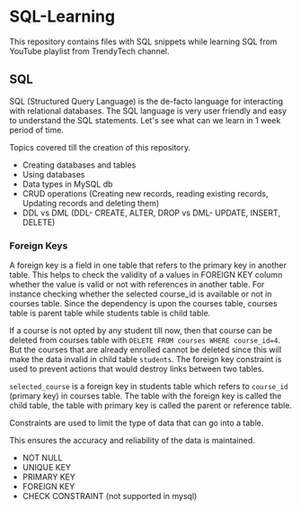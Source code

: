 # SQL-Learning
This repository contains files with SQL snippets while learning SQL from YouTube playlist from TrendyTech channel.

## SQL
SQL (Structured Query Language) is the de-facto language for interacting with relational databases. The SQL language is very user friendly and easy to understand the SQL statements. Let's see what can we learn in 1 week period of time.

Topics covered till the creation of this repository.

- Creating databases and tables
- Using databases
- Data types in MySQL db
- CRUD operations (Creating new records, reading existing records, Updating records and deleting them)
- DDL vs DML (DDL- CREATE, ALTER, DROP vs DML- UPDATE, INSERT, DELETE)

### Foreign Keys
A foreign key is a field in one table that refers to the primary key in another table.
This helps to check the validity of a values in FOREIGN KEY column whether the value is valid or not with references in another table. For instance checking whether the selected course_id is available or not in courses table. Since the dependency is upon the courses table, courses table is parent table while students table is child table.

If a course is not opted by any student till now, then that course can be deleted from courses table with `DELETE FROM courses WHERE course_id=4`. But the courses that are already enrolled cannot be deleted since this will make the data invalid in child table `students`. The foreign key constraint is used to prevent actions that would destroy links between two tables.

`selected_course` is a foreign key in students table which refers to `course_id` (primary key) in courses table. The table with the foreign key is called the child table, the table with primary key is called the parent or reference table.

Constraints are used to limit the type of data that can go into a table.

This ensures the accuracy and reliability of the data is maintained.

- NOT NULL
- UNIQUE KEY
- PRIMARY KEY
- FOREIGN KEY
- CHECK CONSTRAINT (not supported in mysql)
